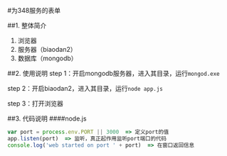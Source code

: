 #为348服务的表单

##1. 整体简介
1. 浏览器
2. 服务器（biaodan2）
3. 数据库（mongodb）

##2. 使用说明
step 1：开启mongodb服务器，进入其目录，运行`mongod.exe`

step 2：开启biaodan2，进入其目录，运行`node app.js`

step 3：打开浏览器

##3. 代码说明
####node.js

```javascript
var port = process.env.PORT || 3000  => 定义port的值
app.listen(port)  => 监听，真正起作用监听port端口的代码
console.log('web started on port ' + port)  => 在窗口返回信息
```

